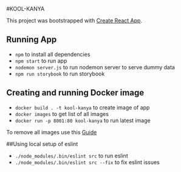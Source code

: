 #KOOL-KANYA

This project was bootstrapped with [Create React App](https://github.com/facebook/create-react-app).

## Running App
- `npm` to install all dependencies
-  `npm start` to run app
- `nodemon server.js` to run nodemon server to serve dummy data
- `npm run storybook` to run storybook

## Creating and running Docker image
- `docker build . -t kool-kanya` to create image of app
- `docker images` to get list of all images
- `docker run -p 8001:80 kool-kanya` to run latest image

To remove all images use this [Guide](http://blog.baudson.de/blog/stop-and-remove-all-docker-containers-and-images)

##Using local setup of eslint
- `./node_modules/.bin/eslint src` to run eslint
- `./node_modules/.bin/eslint src --fix` to fix eslint issues